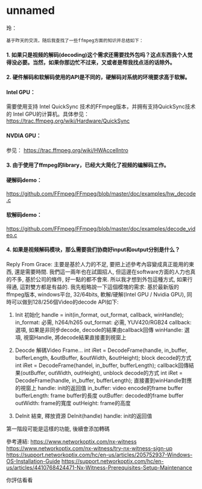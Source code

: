 # unnamed

玲：

    基于昨天的交流，随后我查找了一些ffmpeg方面的知识并总结如下：

#### 1. 如果只是视频的解码(decoding)这个需求还需要找外包吗？这点东西我个人觉得没必要。当然，如果你那边忙不过来，又或者是帮我找点活的话除外。

#### 2. 硬件解码和软解码使用的API是不同的，硬解码对系统的环境要求高于软解。
#### Intel GPU：
需要使用支持 Intel QuickSync 技术的FFmpeg版本，并拥有支持QuickSync技术的 Intel GPU的计算机。具体参见：
https://trac.ffmpeg.org/wiki/Hardware/QuickSync


#### NVDIA GPU：
参见：
https://trac.ffmpeg.org/wiki/HWAccelIntro

#### 3. 由于使用了ffmpeg的library，已经大大简化了视频的编解码工作。
#### 硬解码demo：
https://github.com/FFmpeg/FFmpeg/blob/master/doc/examples/hw_decode.c
#### 软解码demo：
https://github.com/FFmpeg/FFmpeg/blob/master/doc/examples/decode_video.c

#### 4. 如果是视频解码模块，那么需要我们协商好input和output分别是什么？

Reply From Grace:
主要是基於人力的不足, 要把上述參考內容變成真正能用的東西, 還是需要時間. 我們這一兩年也在試圖招人, 但這邊在software方面的人力也真的不多, 基於公司的條件, 好一點的都不會來. 所以我才想到外包這種方式, 如果行得通, 這對雙方都是有益的.
我先粗略說一下這個模塊的需求: 基於最新版的ffmpeg版本, windows平台, 32/64bits, 軟解/硬解(Intel GPU / Nvidia GPU), 同時可以做到128/256個Video的decode
API如下:
1. Init 初始化
   handle = init(in_format, out_format, callback, winHandle);
   in_format: 必需, h264/h265
   out_format: 必需, YUV420/RGB24
   callback: 選項, 如果是非同步decode, decode的結果由callback回傳
   winHandle: 選項, 視窗Handle, 將decode結果直接畫到視窗上
   
2. Deocde 解碼Video Frame...
   int iRet = DecodeFrame(handle, in_buffer, bufferLength, &outBuffer, &outWidth, &outHeight); block decode的方式   
   int iRet = DecodeFrame(handel, in_buffer, bufferLength); callback回傳結果(outBuffer, outWidth, outHeight), unblock decode的方式
   int iRet = DecodeFrame(handle, in_buffer, bufferLength); 直接畫到winHandle對應的視窗上
   handle: init的返回值
   in_buffer: video encode的frame buffer
   bufferLength: frame buffer的長度
   outBuffer: decoded的frame buffer
   outWidth: frame的寬度
   outHeight: frame的高度

3. DeInit 結束, 釋放資源
   DeInit(handle)
   handle: init的返回值

第一階段可能是這樣的功能, 後續會添加轉碼

   參考連結:
   https://www.networkoptix.com/nx-witness
   https://www.networkoptix.com/nx-witness/try-nx-witness-sign-up
   https://support.networkoptix.com/hc/en-us/articles/205752937-Windows-OS-Installation-Guide
   https://support.networkoptix.com/hc/en-us/articles/4410768424471-Nx-Witness-Prerequisites-Setup-Maintenance

   你評估看看
